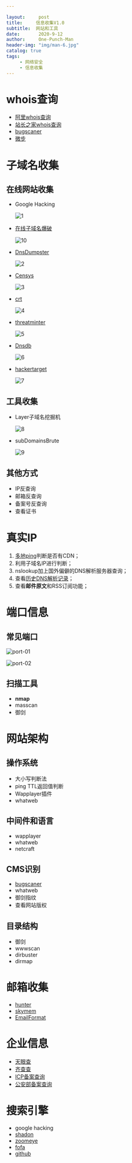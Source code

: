 ```yaml
---

layout:     post
title:     信息收集V1.0
subtitle:  网站和工具
date:       2020-9-12
author:     One-Punch-Man
header-img: "img/man-6.jpg"
catalog: true
tags: 
     - 网络安全
     - 信息收集
---
```





# whois查询

- [阿里whois查询](https://whois.aliyun.com/whois/domain/)
- [站长之家whois查询](http://whois.chinaz.com/)
- [bugscaner](http://whois.bugscaner.com/)
- [微步](https://x.threatbook.cn/)

# 子域名收集

## 在线网站收集

- Google Hacking

  ![1](\img\information-01.png)

- [在线子域名爆破](https://phpinfo.me/domain/)

  ![10](\img\information-10.png)

- [DnsDumpster](https://dnsdumpster.com/)

  ![2](\img\information-02.png)

- [Censys](https://censys.io/)

  ![3](\img\information-03.png)

- [crt](https://crt.sh/)
  
  ![4](\img\information-04.png)
  
- [threatminter](https://www.threatminer.org/)
  
  ![5](\img\information-05.png)
  
- [Dnsdb](https://www.dnsdb.io/zh-cn/)
  
  ![6](\img\information-06.png)
  
- [hackertarget](https://hackertarget.com/find-dns-host-records/)

  ![7](\img\information-07.png)



## 工具收集

- Layer子域名挖掘机

  ![8](\img\information-08.png)

- subDomainsBrute

  ![9](\img\information-09.png)

## 其他方式

- IP反查询
- 邮箱反查询
- 备案号反查询
- 查看证书



# 真实IP

1. [多地ping](https://tools.ipip.net/ping.php)判断是否有CDN；
2. 利用子域名IP进行判断；
3. nslookup加上国外偏僻的DNS解析服务器查询；
4. 查看[历史DNS解析记录](https://securitytrails.com/domain)；
5. 查看**邮件原文**和RSS订阅功能；



# 端口信息

## 常见端口

![port-01](\img\port-01.png)

![port-02](\img\port-02.png)

## 扫描工具

- **nmap**
- masscan
- 御剑

# 网站架构

## 操作系统

- 大小写判断法
- ping TTL返回值判断
- Wapplayer插件
- whatweb

## 中间件和语言

- wapplayer
- whatweb
- netcraft

## CMS识别

- [bugscaner](http://whatweb.bugscaner.com/)
- whatweb
- 御剑指纹
- 查看网站版权

## 目录结构

- 御剑
- wwwscan
- dirbuster
- dirmap

# 邮箱收集

- [hunter](https://hunter.io/)
- [skymem](http://www.skymem.info/)
- [EmailFormat](https://email-format.com/)

# 企业信息

- [天眼查](https://www.tianyancha.com)
- [齐查查](https://www.qichacha.com/)
- [ICP备案查询](https://icp.chinaz.com/)
- [公安部备案查询](http://www.beian.gov.cn/portal/recordQuery)

# 搜索引擎

- google hacking
- [shadon](https://www.shodan.io/)
- [zoomeye](https://www.zoomeye.org/)
- [fofa](https://fofa.so/)
- [github](https://github.com/)



